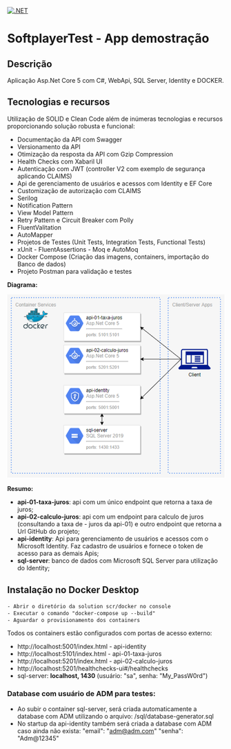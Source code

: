 [![.NET](https://github.com/marcimm/SoftplayerTest/actions/workflows/build_dotnet.yml/badge.svg)](https://github.com/marcimm/SoftplayerTest/actions/workflows/build_dotnet.yml)

# SoftplayerTest - App demostração

## Descrição

Aplicação Asp.Net Core 5 com C#, WebApi, SQL Server, Identity e DOCKER.

## Tecnologias e recursos
Utilização de SOLID e Clean Code além de inúmeras tecnologias e recursos proporcionando solução robusta e funcional:

* Documentação da API com Swagger
* Versionamento da API
* Otimização da resposta da API com Gzip Compression
* Health Checks com Xabaril UI
* Autenticação com JWT (controller V2 com exemplo de segurança aplicando CLAIMS)
* Api de gerenciamento de usuários e acessos com Identity e EF Core
* Customização de autorização com CLAIMS
* Serilog
* Notification Pattern
* View Model Pattern
* Retry Pattern e Circuit Breaker com Polly
* FluentValitation
* AutoMapper
* Projetos de Testes (Unit Tests, Integration Tests, Functional Tests)
* xUnit - FluentAssertions - Moq e AutoMoq
* Docker Compose (Criação das imagens, containers, importação do Banco de dados)
* Projeto Postman para validação e testes
 
**Diagrama:** 

![Alt text](docs/img/drawIO_diagram.PNG?raw=true "Diagrama")

**Resumo:** 

- **api-01-taxa-juros**: api com um único endpoint que retorna a taxa de juros;
- **api-02-calculo-juros**: api com um endpoint para calculo de juros (consultando a taxa de - juros da api-01) e outro endpoint que retorna a Url GitHub do projeto;
- **api-identity**: Api para gerenciamento de usuários e acessos com o Microsoft Identity. Faz cadastro de usuários e fornece o token de acesso para as demais Apis;
- **sql-server**: banco de dados com Microsoft SQL Server para utilização do Identity;


## Instalação no Docker Desktop
```
- Abrir o diretório da solution scr/docker no console
- Executar o comando "docker-compose up --build" 
- Aguardar o provisionamento dos containers
```

Todos os containers estão configurados com portas de acesso externo:
- http://localhost:5001/index.html - api-identity
- http://localhost:5101/index.html - api-01-taxa-juros
- http://localhost:5201/index.html - api-02-calculo-juros
- http://localhost:5201/healthchecks-ui#/healthchecks
- sql-server: **localhost, 1430** (usuário: "sa", senha: "My_PassW0rd")

### Database com usuário de ADM para testes:
- Ao subir o container sql-server, será criada automaticamente a database com ADM utilizando o arquivo: /sql/database-generator.sql
- No startup da api-identity também será criada a database com ADM caso ainda não exista:
"email": "adm@adm.com"
"senha": "Adm@12345"
